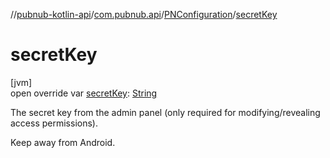 //[pubnub-kotlin-api](../../../index.md)/[com.pubnub.api](../index.md)/[PNConfiguration](index.md)/[secretKey](secret-key.md)

# secretKey

[jvm]\
open override var [secretKey](secret-key.md): [String](https://kotlinlang.org/api/latest/jvm/stdlib/kotlin/-string/index.html)

The secret key from the admin panel (only required for modifying/revealing access permissions).

Keep away from Android.
